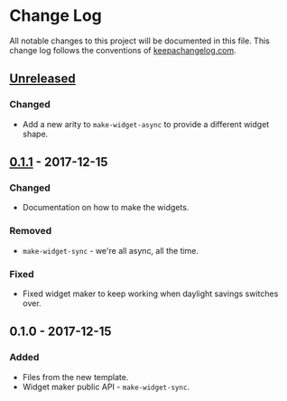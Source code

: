 # Change Log
All notable changes to this project will be documented in this file. This change log follows the conventions of [keepachangelog.com](http://keepachangelog.com/).

## [Unreleased]
### Changed
- Add a new arity to `make-widget-async` to provide a different widget shape.

## [0.1.1] - 2017-12-15
### Changed
- Documentation on how to make the widgets.

### Removed
- `make-widget-sync` - we're all async, all the time.

### Fixed
- Fixed widget maker to keep working when daylight savings switches over.

## 0.1.0 - 2017-12-15
### Added
- Files from the new template.
- Widget maker public API - `make-widget-sync`.

[Unreleased]: https://github.com/your-name/day-16/compare/0.1.1...HEAD
[0.1.1]: https://github.com/your-name/day-16/compare/0.1.0...0.1.1
